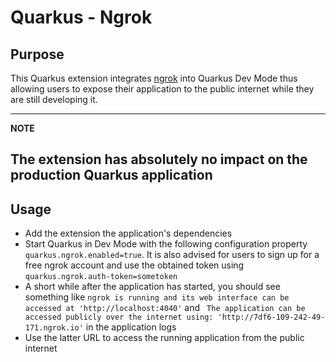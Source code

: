# Quarkus - Ngrok

## Purpose

This Quarkus extension integrates [ngrok](https://ngrok.com/) into Quarkus Dev Mode thus allowing users to expose their application to the public internet while they are still developing it.

---
**NOTE**

The extension has absolutely no impact on the production Quarkus application
---

## Usage

* Add the extension the application's dependencies
* Start Quarkus in Dev Mode with the following configuration property `quarkus.ngrok.enabled=true`. It is also advised for users to sign up for a free ngrok account and use the obtained token using `quarkus.ngrok.auth-token=sometoken` 
* A short while after the application has started, you should see something like `ngrok is running and its web interface can be accessed at 'http://localhost:4040'` and ` The application can be accessed publicly over the internet using: 'http://7df6-109-242-49-171.ngrok.io'` in the application logs
* Use the latter URL to access the running application from the public internet
